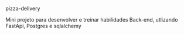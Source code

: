 pizza-delivery

Mini projeto para desenvolver e treinar habilidades Back-end, utlizando FastApi, Postgres e sqlalchemy